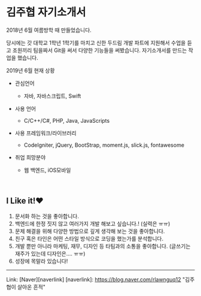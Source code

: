김주협 자기소개서
==================

2018년 6월 여름방학 때 만들었습니다.

당시에는 갓 대학교 1학년 1학기를 마치고 
신한 두드림 개발 파트에 지원해서 수업을 듣고 조원끼리 팀을짜서 Git을 써서 다양한 기능들을 써봤습니다.
자기소개서를 만드는 작업을 했습니다.


2019년 6월 현재 상황

* 관심언어
  - 자바, 자바스크립트, Swift
* 사용 언어 
  - C/C++/C#, PHP, Java, JavaScripts
  
* 사용 프레임워크/라이브러리
  - CodeIgniter, jQuery, BootStrap, moment.js, slick.js, fontawesome
  
* 취업 희망분야
  - 웹 백엔드, iOS모바일 
  
<br>

## I Like it!♥
1. 문서화 하는 것을 좋아합니다.
2. 백엔드에 한정 짓지 않고 여러가지 개발 해보고 싶습니다.! (실력은 ㅠㅠ)
3. 문제 해결을 위해 다양한 방법으로 깊게 생각해 보는 것을 좋아합니다.
4. 친구 혹은 타인은 어떤 스타일 방식으로 코딩을 했는가를 분석합니다.
5. 개발 뿐만 아니라 마케팅, 재무, 디자인 등 타팀과의 소통을 좋아합니다.
    (글쓰기는 재주가 있는데 디자인은.... ㅠㅠ)
6. 성장에 목말라 있습니다!


 -----------
 
Link: [Naver][naverlink]
[naverlink]: https://blog.naver.com/rlawnguq12 "김주협이 살아온 흔적"
